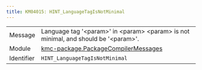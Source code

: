 ```yaml
---
title: KM04015: HINT_LanguageTagIsNotMinimal
---
```


|            |           |
|------------|---------- |
| Message    | Language tag '&lt;param&gt;' in &lt;param&gt; &lt;param&gt; is not minimal, and should be '&lt;param&gt;'\. |
| Module     | [kmc-package.PackageCompilerMessages](kmc-package.packagecompilermessages) |
| Identifier | `HINT_LanguageTagIsNotMinimal` |


